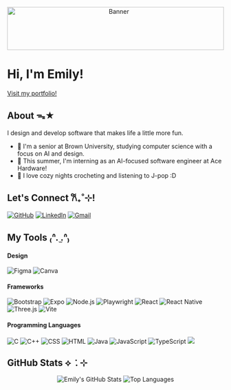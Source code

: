 <!-- Banner Image -->
<p align="center">
  <img style="width: 100%; height: 100px" src="https://github.com/user-attachments/assets/66ad33f3-f331-4fa6-922e-ce2105b15910" alt="Banner" />
</p>


# Hi, I'm Emily!

<a href="https://emilywang.vercel.app">Visit my portfolio!</a>

## About ᯓ★
I design and develop software that makes life a little more fun.

- 🏫 I'm a senior at Brown University, studying computer science with a focus on AI and design.
- 🤖 This summer, I'm interning as an AI-focused software engineer at Ace Hardware!
- 🧶 I love cozy nights crocheting and listening to J-pop :D

## Let's Connect 𐙚₊˚⊹!
  <a href="https://github.com/emilywang188"><img src="https://img.shields.io/badge/GitHub-%23121011.svg?logo=github&logoColor=white" alt="GitHub"/></a>
  <a href="https://www.linkedin.com/in/emily-mt-wang"><img src="https://custom-icon-badges.demolab.com/badge/LinkedIn-0A66C2?logo=linkedin-white&logoColor=fff" alt="LinkedIn"/></a>
  <a href="mailto:emilywang188@gmail.com"><img src="https://img.shields.io/badge/Gmail-D14836?logo=gmail&logoColor=white" alt="Gmail"/></a>

## My Tools ₍ᐢ.  ̫.ᐢ₎

#### Design
<span>
  <img src="https://img.shields.io/badge/Figma-F24E1E?logo=figma&logoColor=white" alt="Figma">
  <img src="https://img.shields.io/badge/Canva-%2300C4CC.svg?&logo=Canva&logoColor=white" alt="Canva">
</span>

#### Frameworks
<span>
  <img src="https://img.shields.io/badge/Bootstrap-7952B3?logo=bootstrap&logoColor=fff" alt="Bootstrap">
  <img src="https://img.shields.io/badge/Expo-000020?logo=expo&logoColor=fff" alt="Expo">
  <img src="https://img.shields.io/badge/Node.js-6DA55F?logo=node.js&logoColor=white" alt="Node.js">
  <img src="https://custom-icon-badges.demolab.com/badge/Playwright-2EAD33?logo=playwright&logoColor=fff" alt="Playwright">
  <img src="https://img.shields.io/badge/React-%2320232a.svg?logo=react&logoColor=%2361DAFB" alt="React">
  <img src="https://img.shields.io/badge/React_Native-%2320232a.svg?logo=react&logoColor=%2361DAFB" alt="React Native">
  <img src="https://img.shields.io/badge/Three.js-000?logo=threedotjs&logoColor=fff" alt="Three.js">
  <img src="https://img.shields.io/badge/Vite-646CFF?logo=vite&logoColor=fff" alt="Vite">

</span>

#### Programming Languages
<span>
  
  <img src="https://img.shields.io/badge/C-00599C?logo=c&logoColor=white" alt="C">

  <img src="https://img.shields.io/badge/C++-%2300599C.svg?logo=c%2B%2B&logoColor=white" alt="C++">

  <img src="https://img.shields.io/badge/CSS-639?logo=css&logoColor=fff" alt="CSS">

  <img src="https://img.shields.io/badge/HTML-%23E34F26.svg?logo=html5&logoColor=white" alt="HTML">

  <img src="https://img.shields.io/badge/Java-%23ED8B00.svg?logo=openjdk&logoColor=white" alt="Java">

  <img src="https://img.shields.io/badge/JavaScript-F7DF1E?logo=javascript&logoColor=000" alt="JavaScript">

  <img src="https://img.shields.io/badge/TypeScript-3178C6?logo=typescript&logoColor=fff" alt="TypeScript">

  <img src="https://img.shields.io/badge/Python-3776AB?logo=python&logoColor=fff">

</span>


## GitHub Stats ⟡ ݁ . ⊹
<p align="center">
  <img src="https://github-readme-stats.vercel.app/api?username=emilywang188&show_icons=true&theme=dark" alt="Emily's GitHub Stats" />
  <img src="https://github-readme-stats.vercel.app/api/top-langs?username=emilywang188&show_icons=true&locale=en&layout=compact&theme=radical" alt="Top Languages" />

</p>
